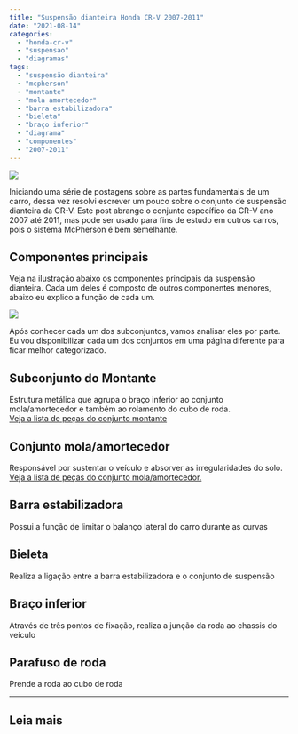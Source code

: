 ```yaml
---
title: "Suspensão dianteira Honda CR-V 2007-2011"
date: "2021-08-14"
categories:
  - "honda-cr-v"
  - "suspensao"
  - "diagramas"
tags:
  - "suspensão dianteira"
  - "mcpherson"
  - "montante"
  - "mola amortecedor"
  - "barra estabilizadora"
  - "bieleta"
  - "braço inferior"
  - "diagrama"
  - "componentes"
  - "2007-2011"
---
```


![](https://garagemdomadeira.com/wp-content/uploads/2021/08/header_suspensao_diant.jpg?w=1024)

Iniciando uma série de postagens sobre as partes fundamentais de um carro, dessa vez resolvi escrever um pouco sobre o conjunto de suspensão dianteira da CR-V. Este post abrange o conjunto específico da CR-V ano 2007 até 2011, mas pode ser usado para fins de estudo em outros carros, pois o sistema McPherson é bem semelhante.

<!--more-->

## Componentes principais

Veja na ilustração abaixo os componentes principais da suspensão dianteira. Cada um deles é composto de outros componentes menores, abaixo eu explico a função de cada um.

![](https://garagemdomadeira.com/wp-content/uploads/2021/08/suspensao_dianteira.gif?w=956)

Após conhecer cada um dos subconjuntos, vamos analisar eles por parte. Eu vou disponibilizar cada um dos conjuntos em uma página diferente para ficar melhor categorizado.

## Subconjunto do Montante

Estrutura metálica que agrupa o braço inferior ao conjunto mola/amortecedor e também ao rolamento do cubo de roda.  
[Veja a lista de peças do conjunto montante](https://garagemdomadeira.com/2021/08/14/diagrama-montante-dianteiro-honda-cr-v/)

## Conjunto mola/amortecedor

Responsável por sustentar o veículo e absorver as irregularidades do solo.  
[Veja a lista de peças do conjunto mola/amortecedor.](https://garagemdomadeira.com/2021/08/14/diagrama-conjunto-mola-amortecedor-honda-cr-v/)

## Barra estabilizadora

Possui a função de limitar o balanço lateral do carro durante as curvas

## Bieleta

Realiza a ligação entre a barra estabilizadora e o conjunto de suspensão

## Braço inferior

Através de três pontos de fixação, realiza a junção da roda ao chassis do veículo

## Parafuso de roda

Prende a roda ao cubo de roda

* * *

## Leia mais
